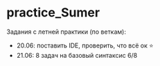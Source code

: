 # practice_Sumer
Задания с летней практики (по веткам):
- 20.06: поставить IDE, проверить, что всё ок :star:
- 21.06: 8 задач на базовый синтаксис 6/8
